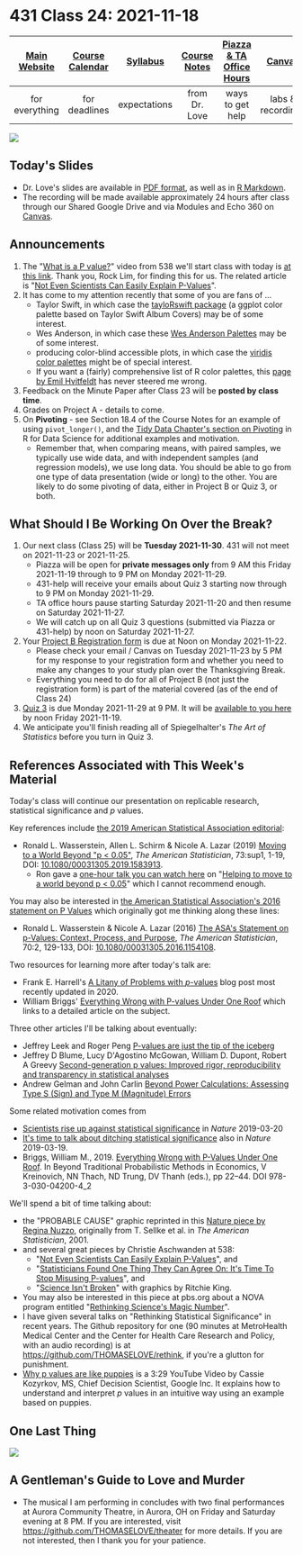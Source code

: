# 431 Class 24: 2021-11-18

[Main Website](https://thomaselove.github.io/431/) | [Course Calendar](https://thomaselove.github.io/431/calendar.html) | [Syllabus](https://thomaselove.github.io/431-2021-syllabus/) | [Course Notes](https://thomaselove.github.io/431-notes/) | [Piazza & TA Office Hours](https://thomaselove.github.io/431/contact.html) | [Canvas](https://canvas.case.edu) | [Data and Code](https://github.com/THOMASELOVE/431-data)
:-----------: | :--------------: | :----------: | :---------: | :-------------: | :-----------: | :------------:
for everything | for deadlines | expectations | from Dr. Love | ways to get help | labs & recordings | for downloads

![](https://github.com/THOMASELOVE/431-2021/blob/main/classes/class24/figures/shruggies.png)

## Today's Slides

- Dr. Love's slides are available in [PDF format](https://github.com/THOMASELOVE/431-2021/blob/main/classes/class24/431-class24-slides.pdf), as well as in [R Markdown](https://github.com/THOMASELOVE/431-2021/blob/main/classes/class24/431-class24-slides.Rmd).
- The recording will be made available approximately 24 hours after class through our Shared Google Drive and via Modules and Echo 360 on [Canvas](https://canvas.case.edu).

## Announcements

1. The "[What is a P value?](https://fivethirtyeight.abcnews.go.com/video/embed/56150342)" video from 538 we'll start class with today is [at this link](https://fivethirtyeight.abcnews.go.com/video/embed/56150342). Thank you, Rock Lim, for finding this for us. The related article is "[Not Even Scientists Can Easily Explain P-Values](https://fivethirtyeight.com/features/not-even-scientists-can-easily-explain-p-values/)". 
2. It has come to my attention recently that some of you are fans of ...
    - Taylor Swift, in which case the [tayloRswift package](https://github.com/asteves/tayloRswift) (a ggplot color palette based on Taylor Swift Album Covers) may be of some interest.
    - Wes Anderson, in which case these [Wes Anderson Palettes](https://github.com/karthik/wesanderson) may be of some interest. 
    - producing color-blind accessible plots, in which case the [viridis color palettes](https://cran.r-project.org/web/packages/viridis/vignettes/intro-to-viridis.html) might be of special interest.
    - If you want a (fairly) comprehensive list of R color palettes, this [page by Emil Hvitfeldt](https://github.com/EmilHvitfeldt/r-color-palettes) has never steered me wrong.
3. Feedback on the Minute Paper after Class 23 will be **posted by class time**.
4. Grades on Project A - details to come.
5. On **Pivoting** - see Section 18.4 of the Course Notes for an example of using `pivot_longer()`, and the [Tidy Data Chapter's section on Pivoting](https://r4ds.had.co.nz/tidy-data.html?q=pivot#pivoting) in R for Data Science for additional examples and motivation. 
    - Remember that, when comparing means, with paired samples, we typically use wide data, and with independent samples (and regression models), we use long data. You should be able to go from one type of data presentation (wide or long) to the other. You are likely to do some pivoting of data, either in Project B or Quiz 3, or both.

## What Should I Be Working On Over the Break?

1. Our next class (Class 25) will be **Tuesday 2021-11-30**. 431 will not meet on 2021-11-23 or 2021-11-25.
    - Piazza will be open for **private messages only** from 9 AM this Friday 2021-11-19 through to 9 PM on Monday 2021-11-29.
    - 431-help will receive your emails about Quiz 3 starting now through to 9 PM on Monday 2021-11-29.
    - TA office hours pause starting Saturday 2021-11-20 and then resume on Saturday 2021-11-27. 
    - We will catch up on all Quiz 3 questions (submitted via Piazza or 431-help) by noon on Saturday 2021-11-27.
2. Your [Project B Registration form](https://thomaselove.github.io/431-2021-projectB/register.html) is due at Noon on Monday 2021-11-22. 
    - Please check your email / Canvas on Tuesday 2021-11-23 by 5 PM for my response to your registration form and whether you need to make any changes to your study plan over the Thanksgiving Break. 
    - Everything you need to do for all of Project B (not just the registration form) is part of the material covered (as of the end of Class 24)
3. [Quiz 3](https://github.com/THOMASELOVE/431-2021/tree/main/quizzes/quiz3) is due Monday 2021-11-29 at 9 PM. It will be [available to you here](https://github.com/THOMASELOVE/431-2021/tree/main/quizzes/quiz3) by noon Friday 2021-11-19.
4. We anticipate you'll finish reading all of Spiegelhalter's *The Art of Statistics* before you turn in Quiz 3.

## References Associated with This Week's Material

Today's class will continue our presentation on replicable research, statistical significance and *p* values. 

Key references include [the 2019 American Statistical Association editorial](https://github.com/THOMASELOVE/431-2021/blob/main/classes/class23/references/ASA_2019_A_World_Beyond.pdf):

- Ronald L. Wasserstein, Allen L. Schirm & Nicole A. Lazar (2019) [Moving to a World Beyond "p < 0.05"](https://www.tandfonline.com/doi/full/10.1080/00031305.2019.1583913), *The American Statistician*, 73:sup1, 1-19, DOI: [10.1080/00031305.2019.1583913](https://doi.org/10.1080/00031305.2019.1583913). 
    - Ron gave a [one-hour talk you can watch here](https://t.co/GbQF01h4jU) on "[Helping to move to a world beyond p < 0.05](https://t.co/GbQF01h4jU)" which I cannot recommend enough.

You may also be interested in [the American Statistical Association's 2016 statement on P Values](https://github.com/THOMASELOVE/431-2021/blob/main/classes/class23/references/ASA_2016_Pvalues_Context_Process_Purpose.pdf) which originally got me thinking along these lines: 

- Ronald L. Wasserstein & Nicole A. Lazar (2016) [The ASA's Statement on p-Values: Context, Process, and Purpose](https://www.tandfonline.com/doi/full/10.1080/00031305.2016.1154108), *The American Statistician*, 70:2, 129-133, DOI:
[10.1080/00031305.2016.1154108](https://doi.org/10.1080/00031305.2016.1154108).

Two resources for learning more after today's talk are:

- Frank E. Harrell's [A Litany of Problems with *p*-values](https://www.fharrell.com/post/pval-litany/) blog post most recently updated in 2020.
- William Briggs' [Everything Wrong with P-values Under One Roof](http://wmbriggs.com/post/26125/) which links to a detailed article on the subject.

Three other articles I'll be talking about eventually:

- Jeffrey Leek and Roger Peng [P-values are just the tip of the iceberg](https://github.com/THOMASELOVE/431-2021/blob/main/classes/class23/references/Leek_and_Peng_2015_Pvalues_Nature.pdf)
- Jeffrey D Blume, Lucy D'Agostino McGowan, William D. Dupont, Robert A Greevy [Second-generation p values: Improved rigor, reproducibility and transparency in statistical analyses](https://github.com/THOMASELOVE/431-2021/blob/main/classes/class23/references/Blume_etal_2018_Second_Generation_P_Values.pdf)
- Andrew Gelman and John Carlin [Beyond Power Calculations: Assessing Type S (Sign) and Type M (Magnitude) Errors](https://github.com/THOMASELOVE/431-2021/blob/main/classes/class23/references/Gelman_Carlin_2014_Beyond_Power_Calculations.pdf)

Some related motivation comes from 

- [Scientists rise up against statistical significance](https://www.nature.com/articles/d41586-019-00857-9) in *Nature* 2019-03-20
- [It's time to talk about ditching statistical significance](https://www.nature.com/articles/d41586-019-00874-8) also in *Nature* 2019-03-19.
- Briggs, William M., 2019. [Everything Wrong with P-Values Under One Roof](http://wmbriggs.com/post/26125/). In Beyond Traditional Probabilistic Methods in Economics, V Kreinovich, NN Thach, ND Trung, DV Thanh (eds.), pp 22–44. DOI 978-3-030-04200-4_2

We'll spend a bit of time talking about:

- the "PROBABLE CAUSE" graphic reprinted in this [Nature piece by Regina Nuzzo](https://www.nature.com/news/scientific-method-statistical-errors-1.14700), originally from T. Sellke et al. in *The American Statistician*, 2001.
- and several great pieces by Christie Aschwanden at 538:
    - "[Not Even Scientists Can Easily Explain P-Values](https://fivethirtyeight.com/features/not-even-scientists-can-easily-explain-p-values/)", and
    - "[Statisticians Found One Thing They Can Agree On: It's Time To Stop Misusing P-values](https://fivethirtyeight.com/features/statisticians-found-one-thing-they-can-agree-on-its-time-to-stop-misusing-p-values/)", and
    - "[Science Isn't Broken](https://fivethirtyeight.com/features/science-isnt-broken/#part1)" with graphics by Ritchie King.
- You may also be interested in this piece at pbs.org about a NOVA program entitled "[Rethinking Science's Magic Number](https://www.pbs.org/wgbh/nova/article/rethinking-sciences-magic-number/)".
- I have given several talks on "Rethinking Statistical Significance" in recent years. The Github repository for one (90 minutes at MetroHealth Medical Center and the Center for Health Care Research and Policy, with an audio recording) is at https://github.com/THOMASELOVE/rethink, if you're a glutton for punishment.
- [Why p values are like puppies](https://www.youtube.com/watch?v=9jW9G8MO4PQ) is a 3:29 YouTube Video by Cassie Kozyrkov, MS, Chief Decision Scientist, Google Inc. It explains how to understand and interpret *p* values in an intuitive way using an example based on puppies.

## One Last Thing

![](https://github.com/THOMASELOVE/431-2021/blob/main/classes/class24/figures/harrell_2021-10-01.png)

## A Gentleman's Guide to Love and Murder

- The musical I am performing in concludes with two final performances at Aurora Community Theatre, in Aurora, OH on Friday and Saturday evening at 8 PM. If you are interested, visit https://github.com/THOMASELOVE/theater for more details. If you are not interested, then I thank you for your patience. 
